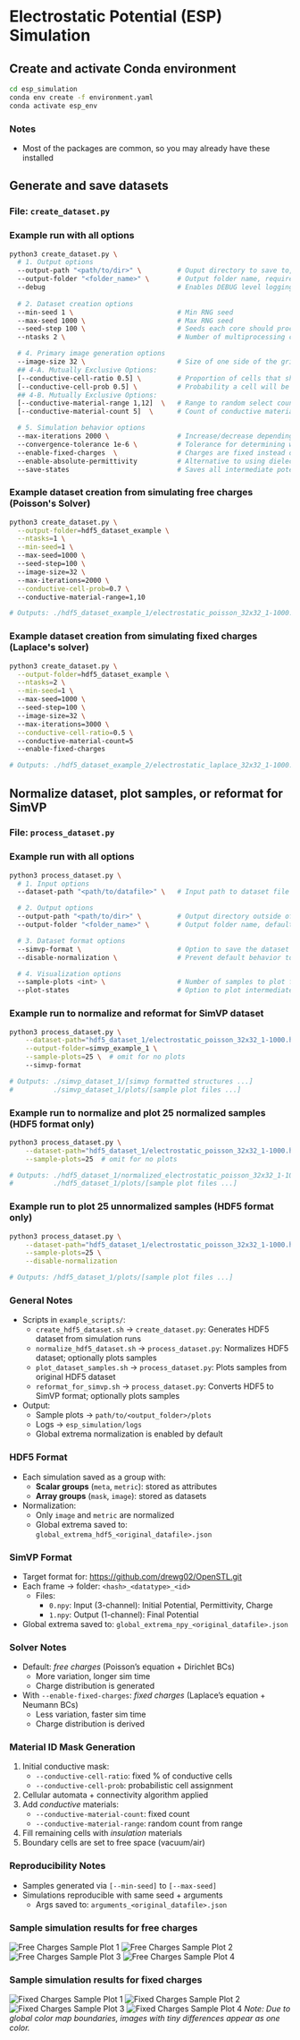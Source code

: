 # Electrostatic Potential (ESP) Simulation

## Create and activate Conda environment

```bash
cd esp_simulation
conda env create -f environment.yaml
conda activate esp_env
```

### Notes
- Most of the packages are common, so you may already have these installed

## Generate and save datasets

### File: `create_dataset.py`

### Example run with all options

```bash
python3 create_dataset.py \
  # 1. Output options
  --output-path "<path/to/dir>" \         # Ouput directory to save to, defaults to project root
  --output-folder "<folder_name>" \       # Output folder name, required for dataset creation
  --debug                                 # Enables DEBUG level logging, otherwise default is INFO
  
  # 2. Dataset creation options
  --min-seed 1 \                          # Min RNG seed 
  --max-seed 1000 \                       # Max RNG seed 
  --seed-step 100 \                       # Seeds each core should process at a time (saves memory)
  --ntasks 2 \                            # Number of multiprocessing cores, seeds are divided between core

  # 4. Primary image generation options
  --image-size 32 \                       # Size of one side of the grid image 
  ## 4-A. Mutually Exclusive Options:
  [--conductive-cell-ratio 0.5] \         # Proportion of cells that should be conductive (static)
  [--conductive-cell-prob 0.5] \          # Probability a cell will be conductive or not (random)
  ## 4-B. Mutually Exclusive Options:
  [--conductive-material-range 1,12]  \   # Range to random select count of conductive material types
  [--conductive-material-count 5]  \      # Count of conductive material types to add (static) 

  # 5. Simulation behavior options
  --max-iterations 2000 \                 # Increase/decrease depending on image size and observed simulation behavior
  --convergence-tolerance 1e-6 \          # Tolerance for determining when solution has converged
  --enable-fixed-charges  \               # Charges are fixed instead of free (less variation, different solver)
  --enable-absolute-permittivity          # Alternative to using dielectric constants (uncommon, can ignore)
  --save-states                           # Saves all intermediate potential map states (optional, adds overhead)
```

### Example dataset creation from simulating free charges (Poisson's Solver)

```bash
python3 create_dataset.py \
  --output-folder=hdf5_dataset_example \
  --ntasks=1 \
  --min-seed=1 \                 
  --max-seed=1000 \                    
  --seed-step=100 \ 
  --image-size=32 \ 
  --max-iterations=2000 \
  --conductive-cell-prob=0.7 \ 
  --conductive-material-range=1,10 

# Outputs: ./hdf5_dataset_example_1/electrostatic_poisson_32x32_1-1000.hdf5
```

### Example dataset creation from simulating fixed charges (Laplace's solver)

```bash
python3 create_dataset.py \
  --output-folder=hdf5_dataset_example \
  --ntasks=2 \
  --min-seed=1 \                 
  --max-seed=1000 \                    
  --seed-step=100 \ 
  --image-size=32 \ 
  --max-iterations=3000 \
  --conductive-cell-ratio=0.5 \ 
  --conductive-material-count=5
  --enable-fixed-charges

# Outputs: ./hdf5_dataset_example_2/electrostatic_laplace_32x32_1-1000.hdf5
```

## Normalize dataset, plot samples, or reformat for SimVP

### File: `process_dataset.py`

### Example run with all options

```bash
python3 process_dataset.py \
  # 1. Input options
  --dataset-path "<path/to/datafile>" \   # Input path to dataset file to read and process

  # 2. Output options
  --output-path "<path/to/dir>" \         # Output directory outside of project root, defaults to project root
  --output-folder "<folder_name>" \       # Output folder name, defaults to [--dataset-path] root dir

  # 3. Dataset format options
  --simvp-format \                        # Option to save the dataset specifically formatted for SimVP
  --disable-normalization \               # Prevent default behavior to normalize all images and scalars 

  # 4. Visualization options
  --sample-plots <int> \                  # Number of samples to plot from the [--dataset-path] hdf5 file
  --plot-states                           # Option to plot intermediate states, if saved in created dataset
```

### Example run to normalize and reformat for SimVP dataset 

```bash
python3 process_dataset.py \
    --dataset-path="hdf5_dataset_1/electrostatic_poisson_32x32_1-1000.hdf5" \
    --output-folder=simvp_example_1 \
    --sample-plots=25 \  # omit for no plots
    --simvp-format

# Outputs: ./simvp_dataset_1/[simvp formatted structures ...]
#          ./simvp_dataset_1/plots/[sample plot files ...]
```

### Example run to normalize and plot 25 normalized samples (HDF5 format only)

```bash
python3 process_dataset.py \
    --dataset-path="hdf5_dataset_1/electrostatic_poisson_32x32_1-1000.hdf5" \
    --sample-plots=25  # omit for no plots

# Outputs: ./hdf5_dataset_1/normalized_electrostatic_poisson_32x32_1-1000.hdf5
#          ./hdf5_dataset_1/plots/[sample plot files ...]
```

### Example run to plot 25 unnormalized samples (HDF5 format only)

```bash
python3 process_dataset.py \
    --dataset-path="hdf5_dataset_1/electrostatic_poisson_32x32_1-1000.hdf5" \
    --sample-plots=25 \
    --disable-normalization

# Outputs: /hdf5_dataset_1/plots/[sample plot files ...]
```

### General Notes
- Scripts in `example_scripts/`:
  - `create_hdf5_dataset.sh` → `create_dataset.py`: Generates HDF5 dataset from simulation runs
  - `normalize_hdf5_dataset.sh` → `process_dataset.py`: Normalizes HDF5 dataset; optionally plots samples
  - `plot_dataset_samples.sh` → `process_dataset.py`: Plots samples from original HDF5 dataset
  - `reformat_for_simvp.sh` → `process_dataset.py`: Converts HDF5 to SimVP format; optionally plots samples
- Output:
  - Sample plots → `path/to/<output_folder>/plots`
  - Logs → `esp_simulation/logs`
  - Global extrema normalization is enabled by default

### HDF5 Format
- Each simulation saved as a group with:
  - **Scalar groups** (`meta`, `metric`): stored as attributes
  - **Array groups** (`mask`, `image`): stored as datasets
- Normalization:
  - Only `image` and `metric` are normalized
  - Global extrema saved to: `global_extrema_hdf5_<original_datafile>.json`

### SimVP Format
- Target format for: https://github.com/drewg02/OpenSTL.git
- Each frame → folder: `<hash>_<datatype>_<id>`
  - Files:
    - `0.npy`: Input (3-channel): Initial Potential, Permittivity, Charge
    - `1.npy`: Output (1-channel): Final Potential
- Global extrema saved to: `global_extrema_npy_<original_datafile>.json`

### Solver Notes
- Default: *free charges* (Poisson’s equation + Dirichlet BCs)
  - More variation, longer sim time
  - Charge distribution is generated
- With `--enable-fixed-charges`: *fixed charges* (Laplace’s equation + Neumann BCs)
  - Less variation, faster sim time
  - Charge distribution is derived

### Material ID Mask Generation
1. Initial conductive mask:
   - `--conductive-cell-ratio`: fixed % of conductive cells
   - `--conductive-cell-prob`: probabilistic cell assignment
2. Cellular automata + connectivity algorithm applied
3. Add *conductive* materials:
   - `--conductive-material-count`: fixed count
   - `--conductive-material-range`: random count from range
4. Fill remaining cells with *insulation* materials
5. Boundary cells are set to free space (vacuum/air)


### Reproducibility Notes
- Samples generated via `[--min-seed]` to `[--max-seed]`
- Simulations reproducible with same seed + arguments
  - Args saved to: `arguments_<original_datafile>.json`


### Sample simulation results for free charges
![Free Charges Sample Plot 1](sample_plots/normalized_electrostatic_poisson_32x32_20_images.png)
![Free Charges Sample Plot 2](sample_plots/normalized_electrostatic_poisson_32x32_35_images.png)
![Free Charges Sample Plot 3](sample_plots/normalized_electrostatic_poisson_32x32_45_images.png)
![Free Charges Sample Plot 4](sample_plots/normalized_electrostatic_poisson_32x32_50_images.png)

### Sample simulation results for fixed charges
![Fixed Charges Sample Plot 1](sample_plots/normalized_electrostatic_laplace_32x32_20_images.png)
![Fixed Charges Sample Plot 2](sample_plots/normalized_electrostatic_laplace_32x32_35_images.png)
![Fixed Charges Sample Plot 3](sample_plots/normalized_electrostatic_laplace_32x32_45_images.png)
![Fixed Charges Sample Plot 4](sample_plots/normalized_electrostatic_laplace_32x32_50_images.png)
*Note: Due to global  color map boundaries, images with tiny differences appear as one color.*